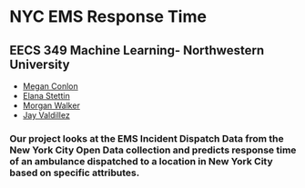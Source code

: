 # NYC EMS Response Time

## EECS 349 Machine Learning- Northwestern University

* [Megan Conlon](https://github.com/megancon)
* [Elana Stettin](https://github.com/estettin)
* [Morgan Walker](https://github.com/morgan979)
* [Jay Valdillez](https://github.com/jvaldillez)

### Our project looks at the EMS Incident Dispatch Data from the New York City Open Data collection and predicts response time of an ambulance dispatched to a location in New York City based on specific attributes.
